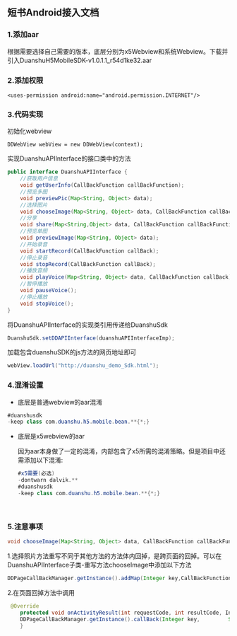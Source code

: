 ## 短书Android接入文档

### 1.添加aar

根据需要选择自己需要的版本，底层分别为x5Webview和系统Webview。下载并引入DuanshuH5MobileSDK-v1.0.1.1_r54d1ke32.aar

### 2.添加权限

```
<uses-permission android:name="android.permission.INTERNET"/>
```

### 3.代码实现

初始化webview

```
DDWebView webView = new DDWebView(context);
```

实现DuanshuAPIInterface的接口类中的方法

```java
public interface DuanshuAPIInterface {
    //获取用户信息
    void getUserInfo(CallBackFunction callBackFunction);
    //预览多图
    void previewPic(Map<String, Object> data);
    //选择图片
    void chooseImage(Map<String, Object> data, CallBackFunction callBackFunction);
    //分享
    void share(Map<String,Object> data, CallBackFunction callBackFunction);
    //预览单图
    void previewImage(Map<String, Object> data);
    //开始录音
    void startRecord(CallBackFunction callBack);
    //停止录音
    void stopRecord(CallBackFunction callBack);
    //播放音频
    void playVoice(Map<String, Object> data, CallBackFunction callBack);
    //暂停播放
    void pauseVoice();
    //停止播放
    void stopVoice();
}

```

将DuanshuAPIInterface的实现类引用传递给DuanshuSdk

```java
DuanshuSdk.setDDAPIInterface(duanshuAPIInterfaceImp);
```

加载包含duanshuSDK的js方法的网页地址即可

```java
webView.loadUrl("http://duanshu_demo_Sdk.html");
```

### 4.混淆设置

- 底层是普通webview的aar混淆

```java
#duanshusdk
-keep class com.duanshu.h5.mobile.bean.**{*;}
```

- 底层是x5webview的aar

  因为aar本身做了一定的混淆，内部包含了x5所需的混淆策略。但是项目中还需添加以下混淆:

  ```java
  #x5需要(必选)
  -dontwarn dalvik.**
  #duanshusdk
  -keep class com.duanshu.h5.mobile.bean.**{*;}
  ```

  ​

### 5.注意事项

```java
void chooseImage(Map<String, Object> data, CallBackFunction callBackFunction);
```

1.选择照片方法重写不同于其他方法的方法体内回掉，是跨页面的回掉。可以在DuanshuAPIInterface子类-重写方法chooseImage中添加以下方法

```java
DDPageCallBackManager.getInstance().addMap(Integer key,CallBackFunction callBackFunction);
```

2.在页面回掉方法中调用

```java
 @Override
    protected void onActivityResult(int requestCode, int resultCode, Intent data) {
    DDPageCallBackManager.getInstance().callBack(Integer key,         String returnData);
    }
```

